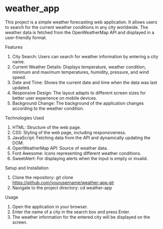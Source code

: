 # weather_app

This project is a simple weather forecasting web application. It allows users to search for the current weather conditions in any city worldwide. The weather data is fetched from the OpenWeatherMap API and displayed in a user-friendly format.

Features
1. City Search: Users can search for weather information by entering a city name.
2. Current Weather Details: Displays temperature, weather condition, minimum and maximum temperatures, humidity, pressure, and wind speed.
3. Date and Time: Shows the current date and time when the data was last updated.
4. Responsive Design: The layout adapts to different screen sizes for better user experience on mobile devices.
5. Background Change: The background of the application changes according to the weather condition.

Technologies Used
1. HTML: Structure of the web page.
2. CSS: Styling of the web page, including responsiveness.
3. JavaScript: Fetching data from the API and dynamically updating the DOM.
4. OpenWeatherMap API: Source of weather data.
5. Font Awesome: Icons representing different weather conditions.
6. SweetAlert: For displaying alerts when the input is empty or invalid.

Setup and Installation
1. Clone the repository:
git clone https://github.com/yourusername/weather-app.git
2. Navigate to the project directory:
cd weather-app

Usage
1. Open the application in your browser.
2. Enter the name of a city in the search box and press Enter.
3. The weather information for the entered city will be displayed on the screen.
